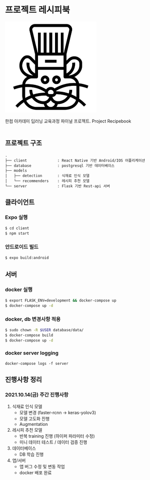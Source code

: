 # 프로젝트 레시피북

<img src="./hamster.png" width='300px' />

한컴 아카데미 딥러닝 교육과정 파이널 프로젝트. Project Recipebook
<br/><br/>


## 프로젝트 구조
```
.
├── client              : React Native 기반 Android/IOS 어플리케이션
├── database            : postgresql 기반 데이터베이스
├── models
│   ├── detection       : 식재료 인식 모델
│   └── recommenders    : 레시피 추천 모델
└── server              : Flask 기반 Rest-api 서버
```

## 클라이언트
### Expo 실행
```bash
$ cd client
$ npm start
```

### 안드로이드 빌드
```bash
$ expo build:android
```

## 서버
### docker 실행
```bash
$ export FLASK_ENV=development && docker-compose up
$ docker-compose up -d
```

### docker, db 변경사항 적용
```bash
$ sudo chown -R $USER database/data/
$ docker-compose build
$ docker-compose up -d
```

### docker server logging
```
docker-compose logs -f server
```

## 진행사항 정리
### 2021.10.14(금) 주간 진행사항
1. 식재료 인식 모델
    - 모델 변경 (faster-rcnn -> keras-yolov3)
    - 모델 고도화 진행
    - Augmentation
2. 레시피 추천 모델
    - 반복 training 진행 (하이퍼 파라미터 수정)
    - 미니 데이터 테스트 / 데이터 검증 진행
3. 데이터베이스
    - DB 학습 진행
4. 앱/서버
    - 앱 버그 수정 및 변동 작업
    - docker 배포 완료
